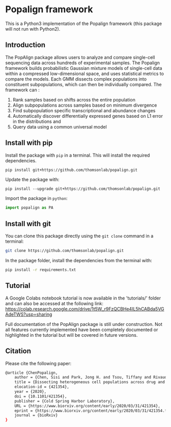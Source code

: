 # Popalign framework

This is a Python3 implementation of the Popalign framework (this package will not run with Python2).

## Introduction

The PopAlign package allows users to analyze and compare single-cell sequencing data across hundreds of experimental samples. The Popalign framework builds probabilistic Gaussian mixture models of single-cell data within a compressed low-dimensional space, and uses statistical metrics to compare the models. Each GMM dissects complex populations into constituent subpopulations, which can then be individually compared. The framework can : 
1) Rank samples based on shifts across the entire population 
2) Align subpopulations across samples based on minimum divergence 
3) Find subpopulation specific transcriptional and abundance changes 
4) Automatically discover differentially expressed genes based on L1 error in the distributions and 
5) Query data using a common universal model

## Install with pip

Install the package with `pip` in a terminal. This will install the required dependencies.
```sh
pip install git+https://github.com/thomsonlab/popalign.git
```

Update the package with:
```
pip install --upgrade git+https://github.com/thomsonlab/popalign.git
```

Import the package in `python`:
```python
import popalign as PA
```

## Install with git

You can clone this package directly using the `git clone` command in a terminal:
```sh
git clone https://github.com/thomsonlab/popalign.git
```

In the package folder, install the dependencies from the terminal with:
```sh
pip install -r requirements.txt
```

## Tutorial

A Google Colabs notebook tutorial is now available in the 'tutorials/' folder and can also be accessed at the following link: 
https://colab.research.google.com/drive/1t5W_r9FzQCBHe4IL5hCABda5VGAdeTWS?usp=sharing

Full documentation of the PopAlign package is still under construction. Not all features currently implemented have been completely documented or highlighted in the tutorial but will be covered in future versions. 

## Citation

Please cite the following paper:
```sh
@article {ChenPopalign,
	author = {Chen, Sisi and Park, Jong H. and Tsou, Tiffany and Rivaud, Paul and Charles, Emeric and Haliburton, John and Pichiorri, Flavia and Thomson, Matt},
	title = {Dissecting heterogeneous cell populations across drug and disease conditions with PopAlign},
	elocation-id = {421354},
	year = {2020},
	doi = {10.1101/421354},
	publisher = {Cold Spring Harbor Laboratory},
	URL = {https://www.biorxiv.org/content/early/2020/03/31/421354},
	eprint = {https://www.biorxiv.org/content/early/2020/03/31/421354.full.pdf},
	journal = {bioRxiv}
}
```
